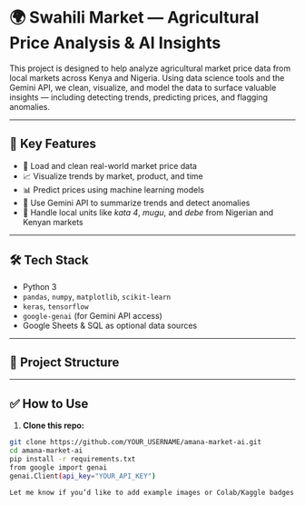 # 🌍 Swahili Market — Agricultural Price Analysis & AI Insights

This project is designed to help analyze agricultural market price data from local markets across Kenya and Nigeria. Using data science tools and the Gemini API, we clean, visualize, and model the data to surface valuable insights — including detecting trends, predicting prices, and flagging anomalies.

---

## 🚀 Key Features

- 🧹 Load and clean real-world market price data
- 📈 Visualize trends by market, product, and time
- 📊 Predict prices using machine learning models
- 🤖 Use Gemini API to summarize trends and detect anomalies
- 🌾 Handle local units like *kata 4*, *mugu*, and *debe* from Nigerian and Kenyan markets

---

## 🛠 Tech Stack

- Python 3
- `pandas`, `numpy`, `matplotlib`, `scikit-learn`
- `keras`, `tensorflow`
- `google-genai` (for Gemini API access)
- Google Sheets & SQL as optional data sources

---

## 📁 Project Structure


---

## ✅ How to Use

1. **Clone this repo:**

```bash
git clone https://github.com/YOUR_USERNAME/amana-market-ai.git
cd amana-market-ai
pip install -r requirements.txt
from google import genai
genai.Client(api_key="YOUR_API_KEY")

Let me know if you’d like to add example images or Colab/Kaggle badges for easier access.

